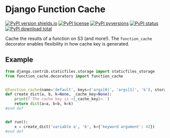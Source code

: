 # Django Function Cache

[![PyPI version shields.io](https://img.shields.io/pypi/v/function-cache.svg)](https://pypi.python.org/pypi/function-cache/)
[![PyPI license](https://img.shields.io/pypi/l/function-cache.svg)](https://pypi.python.org/pypi/function-cache/)
[![PyPI pyversions](https://img.shields.io/pypi/pyversions/function-cache.svg)](https://pypi.python.org/pypi/function-cache/)
[![PyPI status](https://img.shields.io/pypi/status/function-cache.svg)](https://pypi.python.org/pypi/function-cache/)
[![PyPI download total](https://img.shields.io/pypi/dm/function-cache.svg)](https://pypi.python.org/pypi/function-cache/)

Cache the results of a function on S3 (and more!).
The `function_cache` decorator enables flexibility in how cache key is generated.

## Example

```python
from django.contrib.staticfiles.storage import staticfiles_storage
from function_cache.decorators import function_cache


@function_cache(name='default', keys=('args[0]', 'args[1]', 'k'), storage=staticfiles_storage)
def create_dict(a, b, k=None, _cache_key=None):
    print(f'The cache key is <{_cache_key}>.')
    return dict(a=a, b=b, k=k)
#end def


def run():
    x = create_dict('variable a', 'b', k={'keyword argument': 42})
#end def
```
